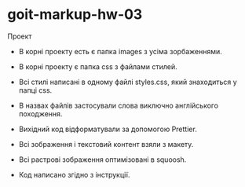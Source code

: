 # goit-markup-hw-03
 
Проект

- В корні проекту есть є папка images з усіма зорбаженнями.

- В корні проекту є папка css з файлами стилей.

- Всі стилі написані в одному файлі styles.css, який знаходиться у папці css.

- В назвах файлів застосували слова виключно англійського походження.

- Вихідний код відформатували за допомогою Prettier.

- Всі зображення і текстовий контент взяли з макету.

- Всі растрові зображення оптимізовані в squoosh.

- Код написано згідно з інструкції.
